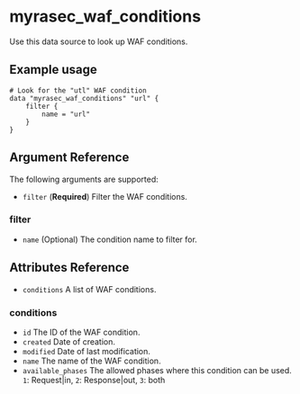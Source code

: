 # myrasec_waf_conditions

Use this data source to look up WAF conditions.

## Example usage

```hcl
# Look for the "utl" WAF condition
data "myrasec_waf_conditions" "url" {
    filter {
        name = "url"
    }
}
```

## Argument Reference

The following arguments are supported:

* `filter` (**Required**) Filter the WAF conditions.

### filter
* `name` (Optional) The condition name to filter for.

## Attributes Reference
* `conditions` A list of WAF conditions.

### conditions
* `id` The ID of the WAF condition.
* `created` Date of creation.
* `modified` Date of last modification.
* `name` The name of the WAF condition.
* `available_phases` The allowed phases where this condition can be used. `1`: Request|in, `2`: Response|out, `3`: both